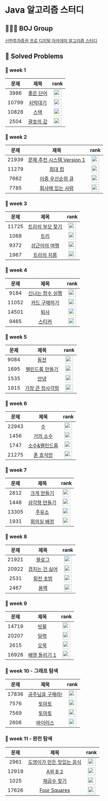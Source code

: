 # Java 알고리즘 스터디

## 🧑🏻‍💻 BOJ Group
 
[신한투자증권 프로 디지털 아카데미 알고리즘 스터디](https://www.acmicpc.net/group/19666)

## 📌 Solved Problems

### 🚩 week 1
| 문제 | 제목 | rank |
| :--: | :--: | :--: |
| 3986 | [좋은 단어](https://www.acmicpc.net/problem/3986) | <img height="25px" width="25px" src="https://static.solved.ac/tier_small/7.svg"/> |
| 10799 | [쇠막대기](https://www.acmicpc.net/problem/10799) | <img height="25px" width="25px" src="https://static.solved.ac/tier_small/9.svg"/> |
| 10828 | [스택](https://www.acmicpc.net/problem/10828) | <img height="25px" width="25px" src="https://static.solved.ac/tier_small/7.svg"/> |
| 2504 | [괄호의 값](https://www.acmicpc.net/problem/2504) | <img height="25px" width="25px" src="https://static.solved.ac/tier_small/11.svg"/> |


### 🚩 week 2
| 문제 | 제목 | rank |
| :--: | :--: | :--: |
| 21939 | [문제 추천 시스템 Version 1](https://www.acmicpc.net/problem/21939) | <img height="25px" width="25px" src="https://static.solved.ac/tier_small/12.svg"/> |
| 11279 | [최대 힙](https://www.acmicpc.net/problem/11279) | <img height="25px" width="25px" src="https://static.solved.ac/tier_small/9.svg"/> |
| 7662 | [이중 우선순위 큐](https://www.acmicpc.net/problem/7662) | <img height="25px" width="25px" src="https://static.solved.ac/tier_small/12.svg"/> |
| 7785 | [회사에 있는 사람](https://www.acmicpc.net/problem/7785) | <img height="25px" width="25px" src="https://static.solved.ac/tier_small/6.svg"/> |

### 🚩 week 3
| 문제 | 제목 | rank |
| :--: | :--: | :--: |
| 11725 | [트리의 부모 찾기](https://www.acmicpc.net/problem/11725) | <img height="25px" width="25px" src="https://static.solved.ac/tier_small/9.svg"/> |
| 1068 | [트리](https://www.acmicpc.net/problem/1068) | <img height="25px" width="25px" src="https://static.solved.ac/tier_small/11.svg"/> |
| 9372 | [상근이의 여행](https://www.acmicpc.net/problem/9372) | <img height="25px" width="25px" src="https://static.solved.ac/tier_small/7.svg"/> |
| 1967 | [트리의 지름](https://www.acmicpc.net/problem/1967) | <img height="25px" width="25px" src="https://static.solved.ac/tier_small/12.svg"/> |

### 🚩 week 4

| 문제 |  제목 |  rank |
| :---: | :---: | :---: |
| 9184  | [신나는 함수 실행](https://www.acmicpc.net/problem/9184) | <img height="25px" width="25px" src="https://static.solved.ac/tier_small/9.svg"/>  |
| 11052 |  [카드 구매하기](https://www.acmicpc.net/problem/11052)  | <img height="25px" width="25px" src="https://static.solved.ac/tier_small/10.svg"/> |
| 14501 |      [퇴사](https://www.acmicpc.net/problem/14501)       | <img height="25px" width="25px" src="https://static.solved.ac/tier_small/8.svg"/>  |
| 9465  |      [스티커](https://www.acmicpc.net/problem/9465)      | <img height="25px" width="25px" src="https://static.solved.ac/tier_small/10.svg"/> |

### 🚩 week 5
| 문제 |  제목 |  rank |
| :---: | :---: | :---: |
| 9084  | [동전](https://www.acmicpc.net/problem/9084) | <img height="25px" width="25px" src="https://static.solved.ac/tier_small/11.svg"/>  |
| 1695 |  [팰린드롬 만들기](https://www.acmicpc.net/problem/1695)  | <img height="25px" width="25px" src="https://static.solved.ac/tier_small/13.svg"/> |
| 1535 |  [안녕](https://www.acmicpc.net/problem/1535)       | <img height="25px" width="25px" src="https://static.solved.ac/tier_small/9.svg"/>  |
| 1915  | [가장 큰 정사각형](https://www.acmicpc.net/problem/1915)      | <img height="25px" width="25px" src="https://static.solved.ac/tier_small/12.svg"/> |

### 🚩 week 6
| 문제 |  제목 |  rank |
| :---: | :---: | :---: |
| 22943  | [수](https://www.acmicpc.net/problem/22943) | <img height="25px" width="25px" src="https://static.solved.ac/tier_small/11.svg"/>  |
| 1456 |  [거의 소수](https://www.acmicpc.net/problem/1456)  | <img height="25px" width="25px" src="https://static.solved.ac/tier_small/11.svg"/> |
| 1747 |  [소수&팰린드롬](https://www.acmicpc.net/problem/1747)       | <img height="25px" width="25px" src="https://static.solved.ac/tier_small/10.svg"/>  |
| 21275  | [폰 호석만](https://www.acmicpc.net/problem/21275)      | <img height="25px" width="25px" src="https://static.solved.ac/tier_small/9.svg"/> |

### 🚩 week 7
| 문제 |  제목 |  rank |
| :---: | :---: | :---: |
| 2812  | [크게 만들기](https://www.acmicpc.net/problem/2812) | <img height="25px" width="25px" src="https://static.solved.ac/tier_small/13.svg"/>  |
| 1448 |  [삼각형 만들기](https://www.acmicpc.net/problem/1448)  | <img height="25px" width="25px" src="https://static.solved.ac/tier_small/8.svg"/> |
| 13305 |  [주유소](https://www.acmicpc.net/problem/13305)       | <img height="25px" width="25px" src="https://static.solved.ac/tier_small/8.svg"/>  |
| 1931  | [회의실 배정](https://www.acmicpc.net/problem/1931)      | <img height="25px" width="25px" src="https://static.solved.ac/tier_small/10.svg"/> |

### 🚩 week 8
| 문제 |  제목 |  rank |
| :---: | :---: | :---: |
| 21921  | [블로그](https://www.acmicpc.net/problem/21921) | <img height="25px" width="25px" src="https://static.solved.ac/tier_small/8.svg"/>  |
| 20922 |  [겹치는 건 싫어](https://www.acmicpc.net/problem/20922)  | <img height="25px" width="25px" src="https://static.solved.ac/tier_small/10.svg"/> |
| 2531 |  [회전 초밥](https://www.acmicpc.net/problem/2531)       | <img height="25px" width="25px" src="https://static.solved.ac/tier_small/10.svg"/>  |
| 2467  | [용액](https://www.acmicpc.net/problem/2467)      | <img height="25px" width="25px" src="https://static.solved.ac/tier_small/11.svg"/> |

### 🚩 week 9
| 문제 |  제목 |  rank |
| :---: | :---: | :---: |
| 14719  | [빗물](https://www.acmicpc.net/problem/14719) | <img height="25px" width="25px" src="https://static.solved.ac/tier_small/11.svg"/>  |
| 20207 |  [달력](https://www.acmicpc.net/problem/20207)  | <img height="25px" width="25px" src="https://static.solved.ac/tier_small/11.svg"/> |
| 2615 |  [오목](https://www.acmicpc.net/problem/2615)       | <img height="25px" width="25px" src="https://static.solved.ac/tier_small/10.svg"/>  |
| 16926  | [배열 돌리기 1](https://www.acmicpc.net/problem/16926)      | <img height="25px" width="25px" src="https://static.solved.ac/tier_small/10.svg"/> |

### 🚩 week 10 - 그래프 탐색
| 문제 |  제목 |  rank |
| :---: | :---: | :---: |
| 17836  | [공주님을 구해라!](https://www.acmicpc.net/problem/17836) | <img height="25px" width="25px" src="https://static.solved.ac/tier_small/11.svg"/>  |
| 7576 |  [토마토](https://www.acmicpc.net/problem/7576)  | <img height="25px" width="25px" src="https://static.solved.ac/tier_small/11.svg"/> |
| 7569 |  [토마토](https://www.acmicpc.net/problem/7569)       | <img height="25px" width="25px" src="https://static.solved.ac/tier_small/11.svg"/>  |
| 2606  | [바이러스](https://www.acmicpc.net/problem/2606)      | <img height="25px" width="25px" src="https://static.solved.ac/tier_small/8.svg"/> |

### 🚩 week 11 - 완전 탐색
| 문제 |  제목 |  rank |
| :---: | :---: | :---: |
| 2961  | [도영이가 만든 맛있는 음식](https://www.acmicpc.net/problem/2961) | <img height="25px" width="25px" src="https://static.solved.ac/tier_small/9.svg"/>  |
| 12919 |  [A와 B 2](https://www.acmicpc.net/problem/12919)  | <img height="25px" width="25px" src="https://static.solved.ac/tier_small/11.svg"/> |
| 1025 |  [제곱수 찾기](https://www.acmicpc.net/problem/1025)       | <img height="25px" width="25px" src="https://static.solved.ac/tier_small/11.svg"/>  |
| 17626  | [Four Squares](https://www.acmicpc.net/problem/17626)      | <img height="25px" width="25px" src="https://static.solved.ac/tier_small/8.svg"/> |
